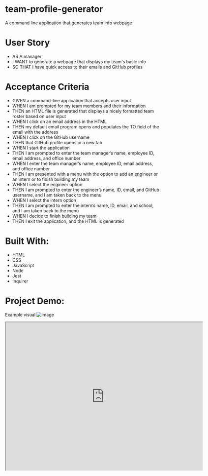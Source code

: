 # team-profile-generator
A command line application that generates team info webpage

# User Story
* AS A manager
* I WANT to generate a webpage that displays my team's basic info
* SO THAT I have quick access to their emails and GitHub profiles


# Acceptance Criteria
* GIVEN a command-line application that accepts user input
* WHEN I am prompted for my team members and their information
* THEN an HTML file is generated that displays a nicely formatted team roster based on user input
* WHEN I click on an email address in the HTML
* THEN my default email program opens and populates the TO field of the email with the address
* WHEN I click on the GitHub username
* THEN that GitHub profile opens in a new tab
* WHEN I start the application
* THEN I am prompted to enter the team manager’s name, employee ID, email address, and office number
* WHEN I enter the team manager’s name, employee ID, email address, and office number
* THEN I am presented with a menu with the option to add an engineer or an intern or to finish building my team
* WHEN I select the engineer option
* THEN I am prompted to enter the engineer’s name, ID, email, and GitHub username, and I am taken back to the menu
* WHEN I select the intern option
* THEN I am prompted to enter the intern’s name, ID, email, and school, and I am taken back to the menu
* WHEN I decide to finish building my team
* THEN I exit the application, and the HTML is generated

# Built With:
* HTML
* CSS
* JavaScript
* Node
* Jest
* Inquirer

# Project Demo:
Example visual
![image](https://user-images.githubusercontent.com/92122549/153797036-75e1b96d-0112-4f86-8612-ee70746f8e0b.png)

<iframe src="https://youtu.be/2ncwUC635Ew" width="640" height="480"></iframe>



